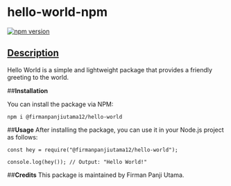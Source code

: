 ﻿# hello-world-npm

[![npm version](https://img.shields.io/npm/v/@firmanpanjiutama12/hello-world.svg)](https://www.npmjs.com/package/@firmanpanjiutama12/hello-world)

## **<ins>Description</ins>**

Hello World is a simple and lightweight package that provides a friendly greeting to the world.

##**Installation**

You can install the package via NPM:
```
npm i @firmanpanjiutama12/hello-world
```

##**Usage**
After installing the package, you can use it in your Node.js project as follows:
```
const hey = require("@firmanpanjiutama12/hello-world");

console.log(hey()); // Output: "Hello World!"
```

##**Credits**
This package is maintained by Firman Panji Utama.
